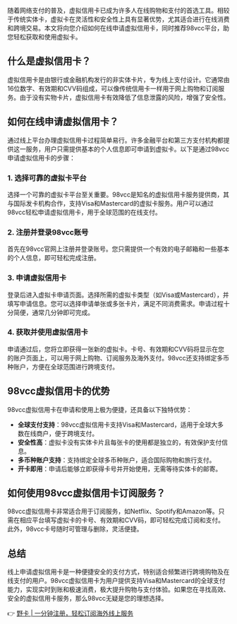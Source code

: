 随着网络支付的普及，虚拟信用卡已成为许多人在线购物和支付的首选工具。相较于传统实体卡，虚拟卡在灵活性和安全性上具有显著优势，尤其适合进行在线消费和跨境交易。本文将向您介绍如何在线申请虚拟信用卡，同时推荐98vcc平台，助您轻松获取和使用虚拟卡。

## 什么是虚拟信用卡？

虚拟信用卡是由银行或金融机构发行的非实体卡片，专为线上支付设计。它通常由16位数字、有效期和CVV码组成，可以像传统信用卡一样用于网上购物和订阅服务。由于没有实物卡片，虚拟信用卡有效降低了信息泄露的风险，增强了安全性。

## 如何在线申请虚拟信用卡？

通过线上平台办理虚拟信用卡过程简单易行。许多金融平台和第三方支付机构都提供这一服务，用户只需提供基本的个人信息即可申请到虚拟卡。以下是通过98vcc申请虚拟信用卡的步骤：

### 1. 选择可靠的虚拟卡平台

选择一个可靠的虚拟卡平台至关重要。98vcc是知名的虚拟信用卡服务提供商，其与国际发卡机构合作，支持Visa和Mastercard的虚拟卡服务。用户可以通过98vcc轻松申请虚拟信用卡，用于全球范围的在线支付。

### 2. 注册并登录98vcc账号

首先在98vcc官网上注册并登录账号。您只需提供一个有效的电子邮箱和一些基本的个人信息，即可轻松完成注册。

### 3. 申请虚拟信用卡

登录后进入虚拟卡申请页面。选择所需的虚拟卡类型（如Visa或Mastercard），并填写申请信息。您可以选择申请单张或多张卡片，满足不同消费需求。申请过程十分简便，通常几分钟即可完成。

### 4. 获取并使用虚拟信用卡

申请通过后，您将立即获得一张新的虚拟卡。卡号、有效期和CVV码将显示在您的账户页面上，可以用于网上购物、订阅服务及海外支付。98vcc还支持绑定多币种账户，方便在全球范围进行跨境支付。

## 98vcc虚拟信用卡的优势

98vcc虚拟信用卡在申请和使用上极为便捷，还具备以下独特优势：

- **全球支付支持**：98vcc虚拟信用卡支持Visa和Mastercard，适用于全球大多数在线商户，便于跨境支付。
- **安全性高**：虚拟卡没有实体卡片且每张卡的使用都是独立的，有效保护支付信息。
- **多币种账户支持**：支持绑定全球多币种账户，适合国际购物和旅行支付。
- **开卡即用**：申请后能够立即获得卡号并开始使用，无需等待实体卡的邮寄。

## 如何使用98vcc虚拟信用卡订阅服务？

98vcc虚拟信用卡非常适合用于订阅服务，如Netflix、Spotify和Amazon等。只需在相应平台填写虚拟卡的卡号、有效期和CVV码，即可轻松完成订阅和支付。此外，98vcc卡号随时可管理与删除，灵活便捷。

## 总结

线上申请虚拟信用卡是一种便捷安全的支付方式，特别适合频繁进行跨境购物及在线支付的用户。98vcc虚拟信用卡为用户提供支持Visa和Mastercard的全球支付能力，实现实时到账和极速消费，极大提升购物与支付体验。如果您在寻找高效、安全的虚拟信用卡服务，那么98vcc无疑是您的理想选择。

👉 [野卡 | 一分钟注册，轻松订阅海外线上服务](https://bit.ly/bewildcard)